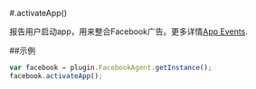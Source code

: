 #.activateApp()

报告用户启动app，用来整合Facebook广告。更多详情[App Events](http://developers.facebook.com/docs/platforminsights/appevents).

##示例

```javascript
var facebook = plugin.FacebookAgent.getInstance();
facebook.activateApp();
```
